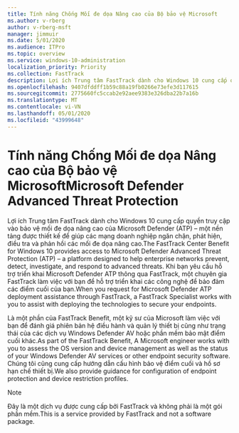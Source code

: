 ```yaml
---
title: Tính năng Chống Mối đe dọa Nâng cao của Bộ bảo vệ Microsoft
ms.author: v-rberg
author: v-rberg-msft
manager: jimmuir
ms.date: 5/01/2020
ms.audience: ITPro
ms.topic: overview
ms.service: windows-10-administration
localization_priority: Priority
ms.collection: FastTrack
description: Lợi ích Trung tâm FastTrack dành cho Windows 10 cung cấp quyền truy cập vào bảo vệ mối đe dọa nâng cao của Microsoft Defender (ATP) – một dịch vụ mới được thiết kế để giúp các mạng doanh nghiệp ngăn chặn, phát hiện, điều tra và phản hồi các mối đe dọa nâng cao.
ms.openlocfilehash: 9407dfddff1b59c88a19fb0266e73efe3d117615
ms.sourcegitcommit: 2775660fc5ccab2e92aee9383e326dba22b7a16b
ms.translationtype: MT
ms.contentlocale: vi-VN
ms.lasthandoff: 05/01/2020
ms.locfileid: "43999648"
---
```

# <a name="microsoft-defender-advanced-threat-protection"></a><span data-ttu-id="16bd7-103">Tính năng Chống Mối đe dọa Nâng cao của Bộ bảo vệ Microsoft</span><span class="sxs-lookup"><span data-stu-id="16bd7-103">Microsoft Defender Advanced Threat Protection</span></span>

<span data-ttu-id="16bd7-104">Lợi ích Trung tâm FastTrack dành cho Windows 10 cung cấp quyền truy cập vào bảo vệ mối đe dọa nâng cao của Microsoft Defender (ATP) – một nền tảng được thiết kế để giúp các mạng doanh nghiệp ngăn chặn, phát hiện, điều tra và phản hồi các mối đe dọa nâng cao.</span><span class="sxs-lookup"><span data-stu-id="16bd7-104">The FastTrack Center Benefit for Windows 10 provides access to Microsoft Defender Advanced Threat Protection (ATP) – a platform designed to help enterprise networks prevent, detect, investigate, and respond to advanced threats.</span></span> <span data-ttu-id="16bd7-105">Khi bạn yêu cầu hỗ trợ triển khai Microsoft Defender ATP thông qua FastTrack, một chuyên gia FastTrack làm việc với bạn để hỗ trợ triển khai các công nghệ để bảo đảm các điểm cuối của bạn.</span><span class="sxs-lookup"><span data-stu-id="16bd7-105">When you request for Microsoft Defender ATP deployment assistance through FastTrack, a FastTrack Specialist works with you to assist with deploying the technologies to secure your endpoints.</span></span>

<span data-ttu-id="16bd7-106">Là một phần của FastTrack Benefit, một kỹ sư của Microsoft làm việc với bạn để đánh giá phiên bản hệ điều hành và quản lý thiết bị cũng như trạng thái của các dịch vụ Windows Defender AV hoặc phần mềm bảo mật điểm cuối khác.</span><span class="sxs-lookup"><span data-stu-id="16bd7-106">As part of the FastTrack Benefit, A Microsoft engineer works with you to assess the OS version and device management as well as the status of your Windows Defender AV services or other endpoint security software.</span></span> <span data-ttu-id="16bd7-107">Chúng tôi cũng cung cấp hướng dẫn cấu hình bảo vệ điểm cuối và hồ sơ hạn chế thiết bị.</span><span class="sxs-lookup"><span data-stu-id="16bd7-107">We also provide guidance for configuration of endpoint protection and device restriction profiles.</span></span>  

> [!NOTE]
> <span data-ttu-id="16bd7-108">Đây là một dịch vụ được cung cấp bởi FastTrack và không phải là một gói phần mềm.</span><span class="sxs-lookup"><span data-stu-id="16bd7-108">This is a service provided by FastTrack and not a software package.</span></span> 

